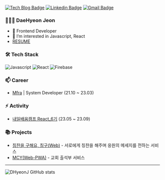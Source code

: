 [![Tech Blog Badge](http://img.shields.io/badge/-Tech%20blog-black?style=flat-square&logo=github&link=https://dhyeonj.github.io/)](https://dhyeonj.github.io/)
[![Linkedin Badge](https://img.shields.io/badge/-LinkedIn-blue?style=flat-square&logo=Linkedin&logoColor=white&link=https://https://www.linkedin.com/in/daehyeon-jeon-3a5155266/)](https://www.linkedin.com/in/daehyeon-jeon-3a5155266/)
[![Gmail Badge](https://img.shields.io/badge/-Gmail-d14836?style=flat-square&logo=Gmail&logoColor=white&link=mailto:eogus724@gmail.com)](mailto:eogus724@gmail.com)

### 👨🏻‍💻 DaeHyeon Jeon

- 👨 Frontend Developer
- 🌱 I’m interested in Javascript, React
- [ RESUME ](https://luck-cornet-bed.notion.site/DaeHyeon-Jeon-9f740576c52f4e0a985e2e4f4fbffd19)

### 🛠 Tech Stack

<div>
<img alt="Javascript" src="https://img.shields.io/badge/Javascript-F7DF1E.svg?&style=flat&logo=Javascript&logoColor=white">
<img alt="React" src="https://img.shields.io/badge/React-61DAFB.svg?&style=flat&logo=React&logoColor=black">
<img alt="Firebase" src="https://img.shields.io/badge/Firebase-FFCA28.svg?&style=flat&logo=Firebase&logoColor=white">
</div>

### 📫 Career

- [Mfra](http://mfra.co.kr/) | System Developer (21.10 ~ 23.03)

### ⚡ Activity

- [내일배움캠프 React_6기](https://nbcamp.spartacodingclub.kr/) (23.05 ~ 23.09)

### 📚 Projects

- [칭찬을 구해요, 칭구(Web)](https://praises.vercel.app/) - 서로에게 칭찬을 해주며 응원의 메세지를 전하는 서비스
- [MCY(Web-PWA)](https://mokchun-youth.netlify.app/) - 교회 출석부 서비스

<hr />

![DHyeonJ GitHub stats](https://github-readme-stats.vercel.app/api?username=DHyeonJ&theme=dark&show_icons=true)

